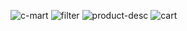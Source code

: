 ![c-mart](https://github.com/user-attachments/assets/d3c2dfe2-220c-40af-82f8-c42dceae465a)
![filter](https://github.com/user-attachments/assets/98076e43-b550-4884-ad70-3463190c78bf)
![product-desc](https://github.com/user-attachments/assets/5b7e2de4-ef84-4785-a51d-5dfb12819951)
![cart](https://github.com/user-attachments/assets/b17886f7-0442-4f69-a3b1-62f7273e339e)
